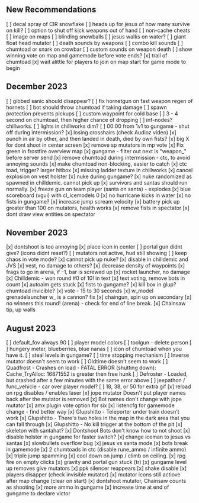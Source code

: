## New Recommendations

[ ] decal spray of CIR snowflake
[ ] heads up for jesus of how many survive on kill?
[ ] option to shut off kick weapons out of hand
[ ] non-cache cheats
[ ] image on maps
[ ] blinding snowballs
[ ] jesus walks on water?
[ ] giant float head mutator
[ ] death sounds by weapons
[ ] combo kill sounds
[ ] chumtoad or snark on crowbar
[ ] custom sounds on weapon death
[ ] show winning vote on map and gamemode before vote ends?
[x] trail of chumtoad
[x] wait alittle for players to join on map start for game mode to begin

## December 2023

[ ] gibbed sanic should disappear?
[ ] fix hornetgun on fast weapon regen of hornets
[ ] bot should throw chumtoad if taking damage
[ ] spawn protection prevents pickups
[ ] custom waypoint for cold base
[ ] 3 - 4 second on chumtoad, then higher chance of dropping
[ ] inf-nodes? chillworks.
[ ] lights in chillworks dim?
[ ] 00:00 from 1v1 to gungame - shut off during intermission?
[x] losing crosshairs (check Audioz video)
[x] punch in air by other, and then landed in death, died by own fists?
[x] big X for dont shoot in center screen
[x] remove sp mutators in mp vote
[x] Fix green in frostfire overview map
[x] gungame - filter out next is "weapon_" before server send
[x] remove chumtoad during intermission - ctc, to avoid annoying sounds
[x] make chumtoad non-blocking, easier to catch
[x] ctc toad, trigger? larger hitbox
[x] missing ladder texture in chillworks
[x] cancel explosion on vest holster
[x] nuke during gungame?
[x] nuke randomized as spawned in chilldemic. cannot pick up
[x] survivors and santas should run normally.
[x] freeze gun on team player (santa on santa) - explodes
[x] blue scoreboard (vgui) with cl_icemodels 0
[x] no hurricane kicks in water
[x] no fists in gungame?
[x] increase jump scream velocity
[x] battery pick up greater than 100 on mutators, health works
[x] remove fists in spectator
[x] dont draw view entities on spectator

## November 2023

[x] dontshoot is too annoying
    [x] place icon in center
[ ] portal gun didnt give? (icons didnt reset?)
    [ ] mutators not active, hud still showing
[ ] keep chaos in vote mode?
[x] cannot pick up nuke?
    [x] disable in chilldemic and JVS
[x] vest, no damage to others?
[x] decrease density of waypoints
[x] frags to go in arena, if -1, bar is screwed up
[x] rocket launcher, no damage
[x] Chilldemic - won round #0 of 10! in text
[x] text voting, remove bots in count
[x] autoaim gets stuck
[x] fists to gungame?
[x] kill box in glup? chumtoad invicible?
[x] vote - 15 to 30 seconds
[x] w_model grenadelauncher w_ is a cannon? fix
[x] chaingun, spin up on secondary
[x] no winners this round! (arena) - check for end of line break.
[x] Chainsaw tip, up walls

## August 2023

[ ] default_fov always 90
[ ] player model colors
[ ] toolgun - delete person
[ ] hungery meter, blueberries, blue nanas
[ ] icon of chumtoad when you have it.
[ ] steal levels in gungame?
[ ] time stopping mechanism
[ ] Inverse mutator doesn't seem to work
[ ] Oldtime doesn't seem to work
[ ] Quadfrost - Crashes on load - FATAL ERROR (shutting down): Cache_TryAlloc: 16871552 is greater then free hunk
[ ] Defroster - Loaded, but crashed after a few minutes with the same error above
[ ] jeepathon / func_vehicle - car over player model?
[ ] 18, 38, or 50 for extra gif
[x] reload on rpg disables / enables laser
[x] jope mutator Doesn't put player names back after the mutator is removed
[x] Bot names don't change with jope mutator
[x] amx plugin vote option for six
[x] listencfg for gamemode change - find better way
[x] Glupshitto - Teleporter under train doesn't work
[x] Glupshitto - There's two holes in the map in the dark area that you can fall through
[x] Glupshitto - No kill trigger at the bottom of the pit
[x] skeleton with santahat?
[x] Dontshoot Bots don't know how to not shoot
[x] disable holster in gungame for faster switch?
[x] change iceman to jesus vs santas
[x] slowbullets overflow bug
[x] jesus vs santa mode
[x] bots break in gamemode
[x] 2 chumtoads in ctc (disable rune_ammo / infinite ammo)
[x] triple jump spamming
[x] cool down on jump / climb on ceiling.
[x] rpg fire on empty clicks
[x] gravity and portal gun stuck (tr)
[x] gungame level up removes give mutators
[x] ppk silencer reappears
[x] shake disable
[x] players disapper (check invisible mutator)
[x] mutator icons still actiove after map change (clear on start)
[x] dontshoot mutator, Chainsaw counts as shooting
[x] more ammo in gungame
[x] increase time at end of gungame to declare victor
